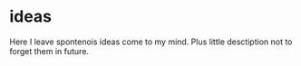 # ideas
Here I leave spontenois ideas come to my mind. Plus little desctiption
not to forget them in future.
